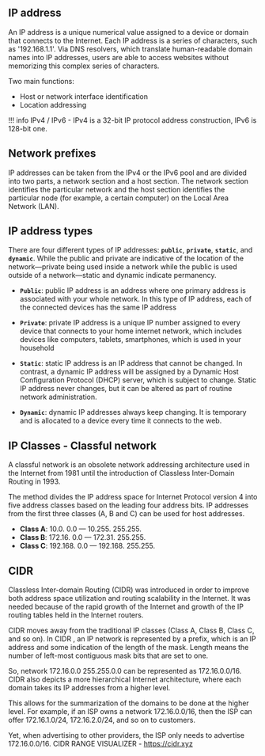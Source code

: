 ## IP address

An IP address is a unique numerical value assigned to a device or domain that connects to the Internet. Each IP address is a series of characters, such as '192.168.1.1'. Via DNS resolvers, which translate human-readable domain names into IP addresses, users are able to access websites without memorizing this complex series of characters.

Two main functions:

* Host or network interface identification 
* Location addressing

!!! info
    IPv4 / IPv6 - IPv4 is a 32-bit IP protocol address construction, IPv6 is 128-bit one.

## Network prefixes

IP addresses can be taken from the IPv4 or the IPv6 pool and are divided into two parts, a network section and a host section. The network section identifies the particular network and the host section identifies the particular node (for example, a certain computer) on the Local Area Network (LAN).

## IP address types

There are four different types of IP addresses: **`public`**, **`private`**, **`static`**, and **`dynamic`**. While the public and private are indicative of the location of the network—private being used inside 
a network while the public is used outside of a network—static and dynamic indicate permanency.

* **`Public`**: public IP address is an address where one primary address is associated with your whole network. In this type of IP address, each of the connected devices has the same IP address

* **`Private`**: private IP address is a unique IP number assigned to every device that connects to your home internet network, which includes devices like computers, tablets, smartphones, which is used in your household

* **`Static`**: static IP address is an IP address that cannot be changed. In contrast, a dynamic IP address will be assigned by a Dynamic Host Configuration Protocol (DHCP) server, which is subject to change. Static IP address never changes, but it can be altered as part of routine network administration.
* **`Dynamic`**: dynamic IP addresses always keep changing. It is temporary and is allocated to a device every time it connects to the web.

## IP Classes - Classful network

A classful network is an obsolete network addressing architecture used in the Internet from 1981 until the introduction of Classless Inter-Domain Routing in 1993. 

The method divides the IP address space for Internet Protocol version 4 into five address classes based on the leading four address bits.
IP addresses from the first three classes (A, B and C) can be used for host addresses.

* **Class A**: 10.0. 0.0 — 10.255. 255.255.
* **Class B**: 172.16. 0.0 — 172.31. 255.255.
* **Class C**: 192.168. 0.0 — 192.168. 255.255.

## CIDR

Classless Inter-domain Routing (CIDR) was introduced in order to improve both address space utilization and routing scalability in the Internet. It was needed because of the rapid growth of the Internet and growth of the IP routing tables held in the Internet routers.

CIDR moves away from the traditional IP classes (Class A, Class B, Class C, and so on). In CIDR , an IP network is represented by a prefix, which is an IP address and some indication of the length of the mask. Length means the number of left-most contiguous mask bits that are set to one.

So, network 172.16.0.0 255.255.0.0 can be represented as 172.16.0.0/16. CIDR also depicts a more hierarchical Internet architecture, where each domain takes its IP addresses from a higher level.

This allows for the summarization of the domains to be done at the higher level. For example, if an ISP owns a network 172.16.0.0/16, then the ISP can offer 172.16.1.0/24, 172.16.2.0/24, and so on to customers.

Yet, when advertising to other providers, the ISP only needs to advertise 172.16.0.0/16.
CIDR RANGE VISUALIZER - <https://cidr.xyz>
